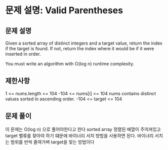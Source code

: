 # 문제 설명: Valid Parentheses

## 문제 설명

Given a sorted array of distinct integers and a target value, return the index if the target is found. If not, return the index where it would be if it were inserted in order.

You must write an algorithm with O(log n) runtime complexity.

## 제한사항

1 <= nums.length <= 104
-104 <= nums[i] <= 104
nums contains distinct values sorted in ascending order.
-104 <= target <= 104

## 문제 풀이

이 문제는 O(log n) 으로 풀어야한다고 한다 sorted array 정렬된 배열이 주어져있고 target 밸류를 찾아야 하기 떄문에 바이너리 서치 방법을 사용하면 된다.
바이너리 서치는 범위를 반씩 줄여가벼 target을 찾는 방법이다
